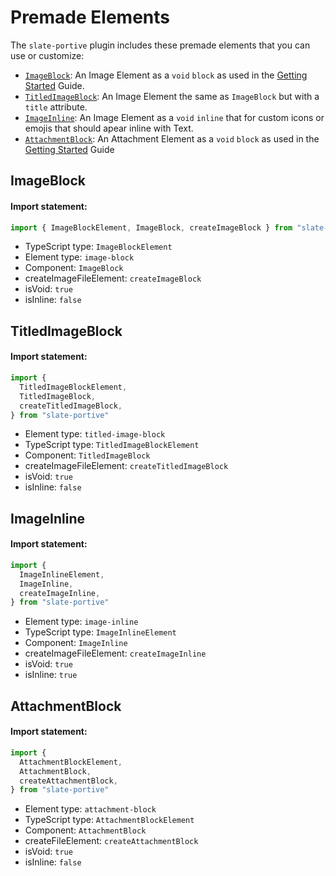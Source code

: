 # Premade Elements

The `slate-portive` plugin includes these premade elements that you can use or customize:

- [`ImageBlock`](#imageblock): An Image Element as a `void` `block` as used in the [Getting Started](../guides/01-getting-started.md) Guide.
- [`TitledImageBlock`](#titledimageblock): An Image Element the same as `ImageBlock` but with a `title` attribute.
- [`ImageInline`](#imageinline): An Image Element as a `void` `inline` that for custom icons or emojis that should apear inline with Text.
- [`AttachmentBlock`](#attachmentblock): An Attachment Element as a `void` `block` as used in the [Getting Started](../guides/01-getting-started.md) Guide

## ImageBlock

#### Import statement:

```typescript
import { ImageBlockElement, ImageBlock, createImageBlock } from "slate-portive"
```

- TypeScript type: `ImageBlockElement`
- Element type: `image-block`
- Component: `ImageBlock`
- createImageFileElement: `createImageBlock`
- isVoid: `true`
- isInline: `false`

## TitledImageBlock

#### Import statement:

```typescript
import {
  TitledImageBlockElement,
  TitledImageBlock,
  createTitledImageBlock,
} from "slate-portive"
```

- Element type: `titled-image-block`
- TypeScript type: `TitledImageBlockElement`
- Component: `TitledImageBlock`
- createImageFileElement: `createTitledImageBlock`
- isVoid: `true`
- isInline: `false`

## ImageInline

#### Import statement:

```typescript
import {
  ImageInlineElement,
  ImageInline,
  createImageInline,
} from "slate-portive"
```

- Element type: `image-inline`
- TypeScript type: `ImageInlineElement`
- Component: `ImageInline`
- createImageFileElement: `createImageInline`
- isVoid: `true`
- isInline: `true`

## AttachmentBlock

#### Import statement:

```typescript
import {
  AttachmentBlockElement,
  AttachmentBlock,
  createAttachmentBlock,
} from "slate-portive"
```

- Element type: `attachment-block`
- TypeScript type: `AttachmentBlockElement`
- Component: `AttachmentBlock`
- createFileElement: `createAttachmentBlock`
- isVoid: `true`
- isInline: `false`
